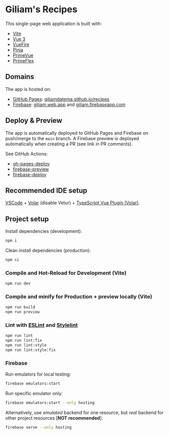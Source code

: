 # Giliam's Recipes

This single-page web application is built with:
- [Vite](https://vitejs.dev)
- [Vue 3](https://vuejs.org)
- [VueFire](https://vuefire.vuejs.org)
- [Pinia](https://pinia.vuejs.org)
- [PrimeVue](https://primevue.org)
- [PrimeFlex](https://primeflex.org)

## Domains

The app is hosted on:

- [GitHub Pages](https://pages.github.com): [giliamdatema.github.io/recipes](https://giliamdatema.github.io/recipes)
- [Firebase](https://firebase.google.com): [giliam.web.app](https://giliam.web.app) and [giliam.firebaseapp.com](https://giliam.firebaseapp.com)

## Deploy & Preview

The app is automatically deployed to GitHub Pages and Firebase on push/merge to the `main` branch. A Firebase preview is deployed automatically when creating a PR (see link in PR comments).

See GitHub Actions:
- [gh-pages-deploy](.github/workflows/gh-pages-deploy.yml)
- [firebase-preview](.github/workflows/firebase-preview.yml)
- [firebase-deploy](.github/workflows/firebase-deploy.yml)

## Recommended IDE setup

[VSCode](https://code.visualstudio.com/) + [Volar](https://marketplace.visualstudio.com/items?itemName=Vue.volar) (disable Vetur) + [TypeScript Vue Plugin (Volar)](https://marketplace.visualstudio.com/items?itemName=Vue.vscode-typescript-vue-plugin).

## Project setup

Install dependencies (development):
```sh
npm i
```

Clean install dependencies (production):
```sh
npm ci
```

### Compile and Hot-Reload for Development (Vite)

```sh
npm run dev
```

### Compile and minify for Production + preview locally (Vite)

```sh
npm run build
npm run preview
```

### Lint with [ESLint](https://eslint.org/) and [Stylelint](https://stylelint.io)

```sh
npm run lint
npm run lint:fix
npm run lint:style
npm run lint:style:fix
```

### Firebase

Run emulators for local testing:
```sh
firebase emulators:start
```

Run specific emulator only:
```sh
firebase emulators:start --only hosting
```

Alternatively, use _emulated_ backend for one resource, but _real_ backend for other project resources [__NOT recommended__]:
```sh
firebase serve --only hosting
```
